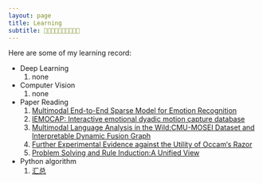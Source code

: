 ```yaml
---
layout: page
title: Learning
subtitle: 💜💜💜💜💜💜💜💜💜💜
---
```


Here are some of my learning record:

- Deep Learning
    1. none
- Computer Vision
    1. none
- Paper Reading
    1. [Multimodal End-to-End Sparse Model for Emotion Recognition](https://blog.csdn.net/m0_46979525/article/details/121129722?spm=1001.2014.3001.5502)
    2. [IEMOCAP: Interactive emotional dyadic motion capture database](https://blog.csdn.net/m0_46979525/article/details/121071328)
    3. [Multimodal Language Analysis in the Wild:CMU-MOSEI Dataset and Interpretable Dynamic Fusion Graph](https://blog.csdn.net/m0_46979525/article/details/121013759)
    4. [Further Experimental Evidence against the Utility of Occam‘s Razor](https://blog.csdn.net/m0_46979525/article/details/120625843?spm=1001.2014.3001.5502)
    5. [Problem Solving and Rule Induction:A Unified View](https://blog.csdn.net/m0_46979525/article/details/120621383?spm=1001.2014.3001.5502)
- Python algorithm  
    1. [汇总](https://hx-ling.github.io/2022-01-14-python_algorithm/)